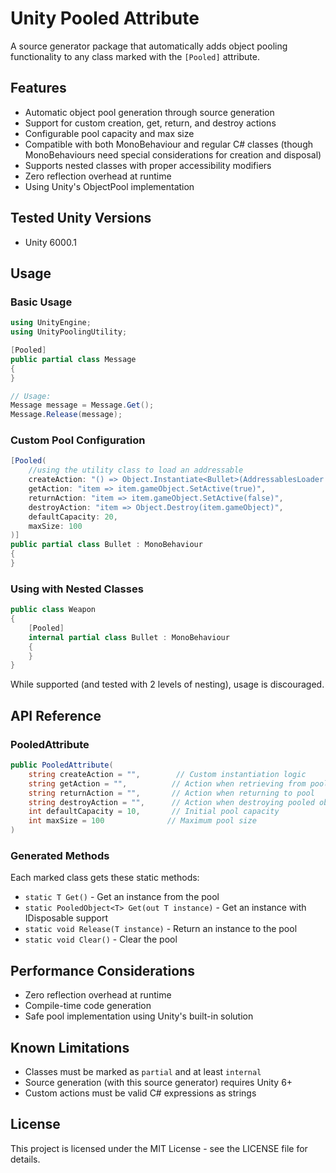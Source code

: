 # Unity Pooled Attribute

A source generator package that automatically adds object pooling functionality to any class marked with the `[Pooled]` attribute.

## Features

- Automatic object pool generation through source generation
- Support for custom creation, get, return, and destroy actions
- Configurable pool capacity and max size
- Compatible with both MonoBehaviour and regular C# classes (though MonoBehaviours need special considerations for creation and disposal)
- Supports nested classes with proper accessibility modifiers
- Zero reflection overhead at runtime
- Using Unity's ObjectPool<T> implementation 

## Tested Unity Versions

- Unity 6000.1

## Usage

### Basic Usage
```csharp
using UnityEngine;
using UnityPoolingUtility;

[Pooled]
public partial class Message
{
}

// Usage:
Message message = Message.Get();
Message.Release(message);
```

### Custom Pool Configuration
```csharp
[Pooled(
    //using the utility class to load an addressable
    createAction: "() => Object.Instantiate<Bullet>(AddressablesLoader.GetAsset<Bullet>(\"Bullet\"))", 
    getAction: "item => item.gameObject.SetActive(true)",
    returnAction: "item => item.gameObject.SetActive(false)",
    destroyAction: "item => Object.Destroy(item.gameObject)",
    defaultCapacity: 20,
    maxSize: 100
)]
public partial class Bullet : MonoBehaviour
{
}
```

### Using with Nested Classes
```csharp
public class Weapon
{
    [Pooled]
    internal partial class Bullet : MonoBehaviour
    {
    }
}
```
While supported (and tested with 2 levels of nesting), usage is discouraged.

## API Reference

### PooledAttribute
```csharp
public PooledAttribute(
    string createAction = "",        // Custom instantiation logic
    string getAction = "",          // Action when retrieving from pool
    string returnAction = "",       // Action when returning to pool
    string destroyAction = "",      // Action when destroying pooled object
    int defaultCapacity = 10,       // Initial pool capacity
    int maxSize = 100              // Maximum pool size
)
```

### Generated Methods
Each marked class gets these static methods:
- `static T Get()` - Get an instance from the pool
- `static PooledObject<T> Get(out T instance)` - Get an instance with IDisposable support
- `static void Release(T instance)` - Return an instance to the pool
- `static void Clear()` - Clear the pool

## Performance Considerations

- Zero reflection overhead at runtime
- Compile-time code generation
- Safe pool implementation using Unity's built-in solution

## Known Limitations

- Classes must be marked as `partial` and at least `internal`
- Source generation (with this source generator) requires Unity 6+
- Custom actions must be valid C# expressions as strings

## License

This project is licensed under the MIT License - see the LICENSE file for details.

